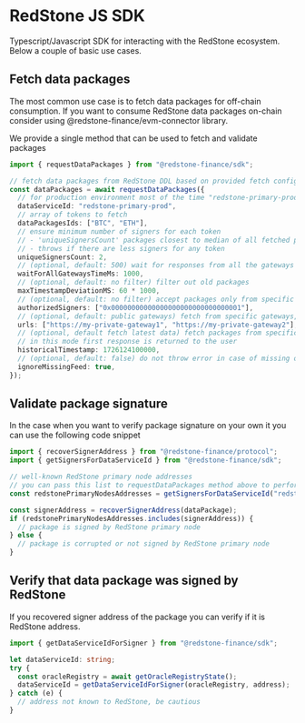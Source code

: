 # RedStone JS SDK

Typescript/Javascript SDK for interacting with the RedStone ecosystem. Below a couple of basic use cases.

## Fetch data packages

The most common use case is to fetch data packages for off-chain consumption. If you want to consume RedStone data packages on-chain consider using @redstone-finance/evm-connector library.

We provide a single method that can be used to fetch and validate packages

```typescript
import { requestDataPackages } from "@redstone-finance/sdk";

// fetch data packages from RedStone DDL based on provided fetch configuration.
const dataPackages = await requestDataPackages({
  // for production environment most of the time "redstone-primary-prod" is appropriate
  dataServiceId: "redstone-primary-prod",
  // array of tokens to fetch
  dataPackagesIds: ["BTC", "ETH"],
  // ensure minimum number of signers for each token
  // - 'uniqueSignersCount' packages closest to median of all fetched packages are returned
  // - throws if there are less signers for any token
  uniqueSignersCount: 2,
  // (optional, default: 500) wait for responses from all the gateways for this time, then wait for at least one response and return the newest fetched packages (does not apply if 'historicalTimestamp' is provided)
  waitForAllGatewaysTimeMs: 1000,
  // (optional, default: no filter) filter out old packages
  maxTimestampDeviationMS: 60 * 1000,
  // (optional, default: no filter) accept packages only from specific signers, by default signatures are not verified. RedStone gateway won't return packages not signed by RedStone nodes, but you may still want to use this filter if you use your own gateway or want higher level of security (e.g. stay immune to man-in-the-middle attacks)
  authorizedSigners: ["0x00000000000000000000000000000001"],
  // (optional, default: public gateways) fetch from specific gateways, if not provided fetch from all publicly available gateways
  urls: ["https://my-private-gateway1", "https://my-private-gateway2"],
  // (optional, default fetch latest data) fetch packages from specific moment (unix timestamp in milliseconds), most of the time this value should be multiple of 10000 (10 sec)
  // in this mode first response is returned to the user
  historicalTimestamp: 1726124100000,
  // (optional, default: false) do not throw error in case of missing or filtered-out token
  ignoreMissingFeed: true,
});
```

## Validate package signature

In the case when you want to verify package signature on your own it you can use the following code snippet

```typescript
import { recoverSignerAddress } from "@redstone-finance/protocol";
import { getSignersForDataServiceId } from "@redstone-finance/sdk";

// well-known RedStone primary node addresses
// you can pass this list to requestDataPackages method above to perform validation automatically
const redstonePrimaryNodesAddresses = getSignersForDataServiceId("redstone-primary-prod");

const signerAddress = recoverSignerAddress(dataPackage);
if (redstonePrimaryNodesAddresses.includes(signerAddress)) {
  // package is signed by RedStone primary node
} else {
  // package is corrupted or not signed by RedStone primary node
}
```

## Verify that data package was signed by RedStone

If you recovered signer address of the package you can verify if it is RedStone address.

```typescript
import { getDataServiceIdForSigner } from "@redstone-finance/sdk";

let dataServiceId: string;
try {
  const oracleRegistry = await getOracleRegistryState();
  dataServiceId = getDataServiceIdForSigner(oracleRegistry, address);
} catch (e) {
  // address not known to RedStone, be cautious
}
```
